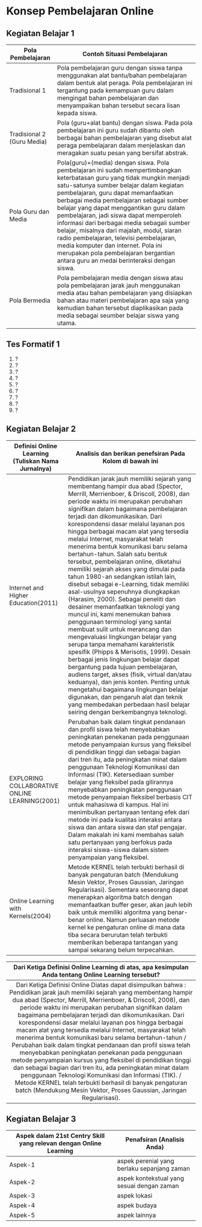 # Konsep Pembelajaran Online

## Kegiatan Belajar 1

| Pola Pembelajaran | Contoh Situasi Pembelajaran |
| ----------------- | --------------------------- |
| Tradisional 1 | Pola pembelajaran guru dengan siswa tanpa menggunakan alat bantu/bahan pembelajaran dalam bentuk alat peraga. Pola pembelajaran ini tergantung pada kemampuan guru dalam mengingat bahan pembelajaran dan menyampaikan bahan tersebut secara lisan kepada siswa. |
| Tradisional 2 (Guru Media) | Pola (guru+alat bantu) dengan siswa. Pada pola pembelajaran ini guru sudah dibantu oleh berbagai bahan pembelajaran yang disebut alat peraga pembelajaran dalam menjelaskan dan meragakan suatu pesan yang bersifat abstrak. |
| Pola Guru dan Media | Pola(guru)+(media) dengan siswa. Pola pembelajaran ini sudah mempertimbangkan keterbatasan guru yang tidak mungkin menjadi satu-satunya sumber belajar dalam kegiatan pembelajaran, guru dapat memanfaatkan berbagai media pembelajaran sebagai sumber belajar yang dapat menggantikan guru dalam pembelajaran, jadi siswa dapat memperoleh informasi dari berbagai media sebagaii sumber belajar, misalnya dari majalah, modul, siaran radio pembelajaran, televisi pembelajaran, media komputer dan internet. Pola ini merupakan pola pembelajaran bergantian antara guru an medai berinteraksi dengan siswa. |
| Pola Bermedia | Pola pembelajaran media dengan siswa atau pola pembelajaran jarak jauh menggunakan media atau bahan pembelajaran yang disiapkan bahan atau materi pembelajaran apa saja yang kemudian bahan tersebut diaplikasikan pada media sebagai seumber belajar siswa yang utama. |

## Tes Formatif 1

1. ?
  1. ?
  2. ?
  3. ?
  4. ?
2. ?
3. ?
4. ?
5. ?

## Kegiatan Belajar 2

| Definisi Online Learning (Tuliskan Nama Jurnalnya) | Analisis dan berikan penefsiran Pada Kolom di bawah ini |
| -------------------------------------------------- | ------------------------------------------------------- |
| Internet and Higher Education(2011) | Pendidikan jarak jauh memiliki sejarah yang membentang hampir dua abad (Spector, Merrill, Merrienboer, & Driscoll, 2008), dan periode waktu ini merupakan perubahan signifikan dalam bagaimana pembelajaran terjadi dan dikomunikasikan. Dari korespondensi dasar melalui layanan pos hingga berbagai macam alat yang tersedia melalui Internet, masyarakat telah menerima bentuk komunikasi baru selama bertahun-tahun. Salah satu bentuk tersebut, pembelajaran online, diketahui memiliki sejarah akses yang dimulai pada tahun 1980-an sedangkan istilah lain, disebut sebagai e-Learning, tidak memiliki asal-usulnya sepenuhnya diungkapkan (Harasim, 2000). Sebagai peneliti dan desainer memanfaatkan teknologi yang muncul ini, kami menemukan bahwa penggunaan terminologi yang santai membuat sulit untuk merancang dan mengevaluasi lingkungan belajar yang serupa tanpa memahami karakteristik spesifik (Phipps & Merisotis, 1999). Desain berbagai jenis lingkungan belajar dapat bergantung pada tujuan pembelajaran, audiens target, akses (fisik, virtual dan/atau keduanya), dan jenis konten. Penting untuk mengetahui bagaimana lingkungan belajar digunakan, dan pengaruh alat dan teknik yang membedakan perbedaan hasil belajar seiring dengan berkembangnya teknologi. |
| EXPLORING COLLABORATIVE ONLINE LEARNING(2001) | Perubahan baik dalam tingkat pendanaan dan profil siswa telah menyebabkan peningkatan penekanan pada penggunaan metode penyampaian kursus yang fleksibel di pendidikan tinggi dan sebagai bagian dari tren itu, ada peningkatan minat dalam penggunaan Teknologi Komunikasi dan Informasi (TIK). Ketersediaan sumber belajar yang fleksibel pada gilirannya menyebabkan peningkatan penggunaan metode penyampaian fleksibel berbasis CIT untuk mahasiswa di kampus. Hal ini menimbulkan pertanyaan tentang efek dari metode ini pada kualitas interaksi antara siswa dan antara siswa dan staf pengajar. Dalam makalah ini kami membahas salah satu pertanyaan yang berfokus pada interaksi siswa-siswa dalam sistem penyampaian yang fleksibel. |
| Online Learning with Kernels(2004) | Metode KERNEL telah terbukti berhasil di banyak pengaturan batch (Mendukung Mesin Vektor, Proses Gaussian, Jaringan Regularisasi). Sementara seseorang dapat menerapkan algoritma batch dengan memanfaatkan buffer geser, akan jauh lebih baik untuk memiliki algoritma yang benar-benar online. Namun perluasan metode kernel ke pengaturan online di mana data tiba secara berurutan telah terbukti memberikan beberapa tantangan yang sampai sekarang belum terpecahkan. |

| Dari Ketiga Definisi Online Learning di atas, apa kesimpulan Anda tentang Online Learning tersebut? |
| :-------------------------------------------------------------------------------------------------: |
| Dari Ketiga Definisi Online Diatas dapat disimpulkan bahwa : Pendidikan jarak jauh memiliki sejarah yang membentang hampir dua abad (Spector, Merrill, Merrienboer, & Driscoll, 2008), dan periode waktu ini merupakan perubahan signifikan dalam bagaimana pembelajaran terjadi dan dikomunikasikan. Dari korespondensi dasar melalui layanan pos hingga berbagai macam alat yang tersedia melalui Internet, masyarakat telah menerima bentuk komunikasi baru selama bertahun-tahun / Perubahan baik dalam tingkat pendanaan dan profil siswa telah menyebabkan peningkatan penekanan pada penggunaan metode penyampaian kursus yang fleksibel di pendidikan tinggi dan sebagai bagian dari tren itu, ada peningkatan minat dalam penggunaan Teknologi Komunikasi dan Informasi (TIK). / Metode KERNEL telah terbukti berhasil di banyak pengaturan batch (Mendukung Mesin Vektor, Proses Gaussian, Jaringan Regularisasi). |

## Kegiatan Belajar 3

| Aspek dalam 21st Centry Skill yang relevan dengan Online Learning | Penafsiran (Analisis Anda) |
| ----------------------------------------------------------------- | -------------------------- |
| Aspek-1  | aspek perenial yang berlaku sepanjang zaman |
| Aspek-2  | aspek kontekstual yang sesuai dengan zaman |
| Aspek-3  | aspek lokasi |
| Aspek-4  | aspek budaya |
| Aspek-5  | aspek lainnya |
